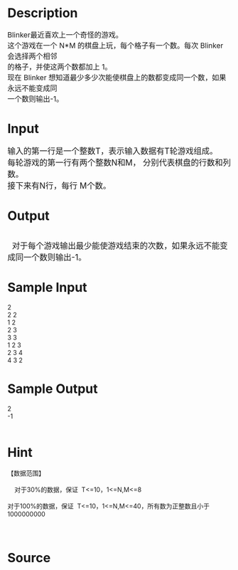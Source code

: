 
# Description

<div class="content"><p><span style="font-size: medium">Blinker最近喜欢上一个奇怪的游戏。 <br/>
这个游戏在一个 N*M 的棋盘上玩，每个格子有一个数。每次 Blinker 会选择两个相邻<br/>
的格子，并使这两个数都加上 1。 <br/>
现在 Blinker 想知道最少多少次能使棋盘上的数都变成同一个数，如果永远不能变成同<br/>
一个数则输出-1。 <br/>
</span></p></div>

# Input

<div class="content"><p><font size="4">输入的第一行是一个整数T，表示输入数据有T轮游戏组成。 <br/>
每轮游戏的第一行有两个整数N和M， 分别代表棋盘的行数和列数。 <br/>
接下来有N行，每行 M个数。 <br/>
</font></p></div>

# Output

<div class="content"><p><br/>
<font size="4">  对于每个游戏输出最少能使游戏结束的次数，如果永远不能变成同一个数则输出-1。 </font></p></div>

# Sample Input

<div class="content"><span class="sampledata">2 <br/>
2 2 <br/>
1 2 <br/>
2 3 <br/>
3 3 <br/>
1 2 3 <br/>
2 3 4 <br/>
4 3 2 </span></div>

# Sample Output

<div class="content"><span class="sampledata">2 <br/>
-1 <br/>
<br/>
 </span></div>

# Hint

<div class="content"><p></p><p>【数据范围】 <br/><br/>
    对于30%的数据，保证  T&lt;=10，1&lt;=N,M&lt;=8 <br/><br/>
对于100%的数据，保证  T&lt;=10，1&lt;=N,M&lt;=40，所有数为正整数且小于1000000000 <br/><br/>
 </p><p></p></div>

# Source

<div class="content"><p><a href="problemset.php?search="></a></p></div>

